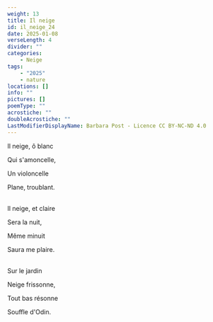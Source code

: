 ```yaml
---
weight: 13
title: Il neige
id: il_neige_24
date: 2025-01-08
verseLength: 4
divider: ""
categories:
    - Neige
tags:
    - "2025"
    - nature
locations: []
info: ""
pictures: []
poemType: ""
acrostiche: ""
doubleAcrostiche: ""
LastModifierDisplayName: Barbara Post - Licence CC BY-NC-ND 4.0
---
```

Il neige, ô blanc

Qui s'amoncelle,

Un violoncelle

Plane, troublant.

 \
Il neige, et claire

Sera la nuit,

Même minuit

Saura me plaire.

 \
Sur le jardin

Neige frissonne,

Tout bas résonne

Souffle d'Odin.
